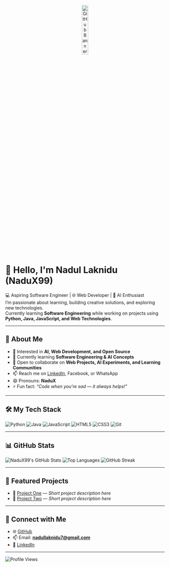 <!-- GitHub Banner -->
<div align="center">
  <img src="https://github.com/user-attachments/assets/bd438c2c-8b88-4a65-bedc-362db9fe016f" width="20%" alt="GitHub Banner"/>
</div>

# 👋 Hello, I'm Nadul Laknidu (NaduX99)

💻 Aspiring Software Engineer | 🌐 Web Developer | 🤖 AI Enthusiast  
I’m passionate about learning, building creative solutions, and exploring new technologies.  
Currently learning **Software Engineering** while working on projects using **Python, Java, JavaScript, and Web Technologies**.

---

## 👀 About Me

- 🎯 Interested in **AI, Web Development, and Open Source**
- 🌱 Currently learning **Software Engineering & AI Concepts**
- 💬 Open to collaborate on **Web Projects, AI Experiments, and Learning Communities**
- 📫 Reach me on [LinkedIn](https://www.linkedin.com/in/nadul-laknidu-53a244357?utm_source=share&utm_campaign=share_via&utm_content=profile&utm_medium=android_app), Facebook, or WhatsApp
- 😄 Pronouns: **NaduX**
- ⚡ Fun fact: _“Code when you're sad — it always helps!”_

---

## 🛠 My Tech Stack

![Python](https://img.shields.io/badge/-Python-05122A?style=flat&logo=python)
![Java](https://img.shields.io/badge/-Java-05122A?style=flat&logo=java)
![JavaScript](https://img.shields.io/badge/-JavaScript-05122A?style=flat&logo=javascript)
![HTML5](https://img.shields.io/badge/-HTML5-05122A?style=flat&logo=html5)
![CSS3](https://img.shields.io/badge/-CSS3-05122A?style=flat&logo=css3)
![Git](https://img.shields.io/badge/-Git-05122A?style=flat&logo=git)

---

## 📊 GitHub Stats

![NaduX99's GitHub Stats](https://github-readme-stats.vercel.app/api?username=NaduX99&show_icons=true&theme=tokyonight)
![Top Languages](https://github-readme-stats.vercel.app/api/top-langs/?username=NaduX99&layout=compact&theme=tokyonight)
![GitHub Streak](https://github-readme-streak-stats.herokuapp.com/?user=NaduX99&theme=tokyonight)

---

## 🌟 Featured Projects

- 🔧 [Project One](https://github.com/NaduX99/project-one) — _Short project description here_
- 🚀 [Project Two](https://github.com/NaduX99/project-two) — _Short project description here_

---

## 🔗 Connect with Me

- 🌐 [GitHub](https://github.com/NaduX99)
- 📫 Email: **nadullaknidu7@gmail.com**
- 💼 [LinkedIn](https://www.linkedin.com/in/nadul-laknidu-53a244357?utm_source=share&utm_campaign=share_via&utm_content=profile&utm_medium=android_app)

---

![Profile Views](https://komarev.com/ghpvc/?username=NaduX99&label=PROFILE+VIEWS&color=blue)
